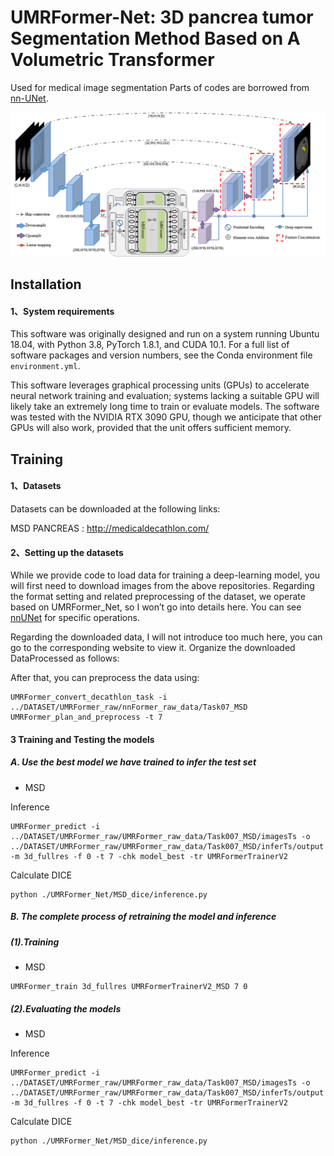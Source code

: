 # UMRFormer-Net: 3D pancrea tumor Segmentation Method Based on A Volumetric Transformer
Used for medical image segmentation
Parts of codes are borrowed from [nn-UNet](https://github.com/MIC-DKFZ/nnUNet).

![UMRFormer-Net Architecture](/UMRFormer-Net.png)

## Installation
#### 1、System requirements
This software was originally designed and run on a system running Ubuntu 18.04, with Python 3.8, PyTorch 1.8.1, and CUDA 10.1. For a full list of software packages and version numbers, see the Conda environment file `environment.yml`. 

This software leverages graphical processing units (GPUs) to accelerate neural network training and evaluation; systems lacking a suitable GPU will likely take an extremely long time to train or evaluate models. The software was tested with the NVIDIA RTX 3090 GPU, though we anticipate that other GPUs will also work, provided that the unit offers sufficient memory. 

## Training
#### 1、Datasets
Datasets can be downloaded at the following links:

MSD PANCREAS : http://medicaldecathlon.com/

#### 2、Setting up the datasets
While we provide code to load data for training a deep-learning model, you will first need to download images from the above repositories. Regarding the format setting and related preprocessing of the dataset, we operate based on UMRFormer_Net, so I won’t go into details here. You can see [nnUNet](https://github.com/MIC-DKFZ/nnUNet/blob/master/documentation/dataset_conversion.md) for specific operations. 

Regarding the downloaded data, I will not introduce too much here, you can go to the corresponding website to view it. Organize the downloaded DataProcessed as follows:

After that, you can preprocess the data using:
```
UMRFormer_convert_decathlon_task -i ../DATASET/UMRFormer_raw/nnFormer_raw_data/Task07_MSD
UMRFormer_plan_and_preprocess -t 7
```

#### 3 Training and Testing the models
##### A. Use the best model we have trained to infer the test set

- MSD

Inference
```
UMRFormer_predict -i ../DATASET/UMRFormer_raw/UMRFormer_raw_data/Task007_MSD/imagesTs -o ../DATASET/UMRFormer_raw/UMRFormer_raw_data/Task007_MSD/inferTs/output -m 3d_fullres -f 0 -t 7 -chk model_best -tr UMRFormerTrainerV2
```

Calculate DICE

```
python ./UMRFormer_Net/MSD_dice/inference.py
```

##### B. The complete process of retraining the model and inference
##### (1).Training 
- MSD
```
UMRFormer_train 3d_fullres UMRFormerTrainerV2_MSD 7 0 
```
##### (2).Evaluating the models
- MSD

Inference
```
UMRFormer_predict -i ../DATASET/UMRFormer_raw/UMRFormer_raw_data/Task007_MSD/imagesTs -o ../DATASET/UMRFormer_raw/UMRFormer_raw_data/Task007_MSD/inferTs/output -m 3d_fullres -f 0 -t 7 -chk model_best -tr UMRFormerTrainerV2
```

Calculate DICE

```
python ./UMRFormer_Net/MSD_dice/inference.py
```

